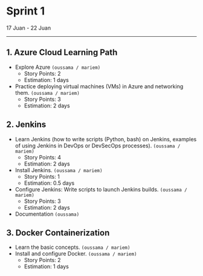 # Sprint 1

17 Juan - 22 Juan

---

## 1. Azure Cloud Learning Path

- Explore Azure
  `(oussama / mariem)`
  - Story Points: 2
  - Estimation: 1 days
- Practice deploying virtual machines (VMs) in Azure and networking them.
  `(oussama / mariem)`
   - Story Points: 3
   - Estimation: 2 days

## 2. Jenkins

- Learn Jenkins (how to write scripts (Python, bash) on Jenkins, examples of using Jenkins in DevOps or DevSecOps processes).
  `(oussama / mariem)`
  - Story Points: 4
  - Estimation: 2 days
- Install Jenkins.
  `(oussama / mariem)`
   - Story Points: 1
  - Estimation: 0.5 days
- Configure Jenkins: Write scripts to launch Jenkins builds.
  `(oussama / mariem)`
  - Story Points: 3
  - Estimation: 2 days
- Documentation
  `(oussama)`

## 3. Docker Containerization

- Learn the basic concepts.
  `(oussama / mariem)`
- Install and configure Docker.
  `(oussama / mariem)`
  - Story Points: 2
  - Estimation: 1 days
